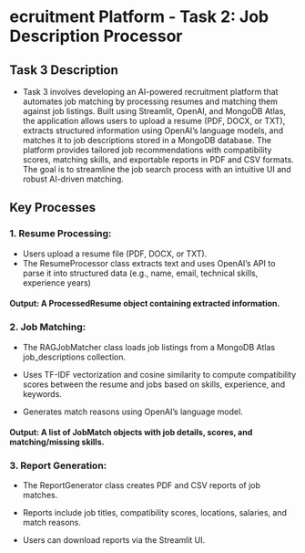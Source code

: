 # ecruitment Platform - Task 2: Job Description Processor
## Task 3 Description
- Task 3 involves developing an AI-powered recruitment platform that automates job matching by processing resumes and matching them against job listings. Built using Streamlit, OpenAI, and MongoDB Atlas, the application allows users to upload a resume (PDF, DOCX, or TXT), extracts structured information using OpenAI’s language models, and matches it to job descriptions stored in a MongoDB database. The platform provides tailored job recommendations with compatibility scores, matching skills, and exportable reports in PDF and CSV formats. The goal is to streamline the job search process with an intuitive UI and robust AI-driven matching.

## Key Processes

### 1. Resume Processing:
- Users upload a resume file (PDF, DOCX, or TXT).
- The ResumeProcessor class extracts text and uses OpenAI’s API to parse it into structured data (e.g., name, email, technical skills, experience years)
#### Output: A ProcessedResume object containing extracted information.



### 2. Job Matching:
- The RAGJobMatcher class loads job listings from a MongoDB Atlas job_descriptions collection.

- Uses TF-IDF vectorization and cosine similarity to compute compatibility scores between the resume and jobs based on skills, experience, and keywords.

- Generates match reasons using OpenAI’s language model.



#### Output: A list of JobMatch objects with job details, scores, and matching/missing skills.



### 3. Report Generation:
- The ReportGenerator class creates PDF and CSV reports of job matches.

- Reports include job titles, compatibility scores, locations, salaries, and match reasons.

- Users can download reports via the Streamlit UI.

















